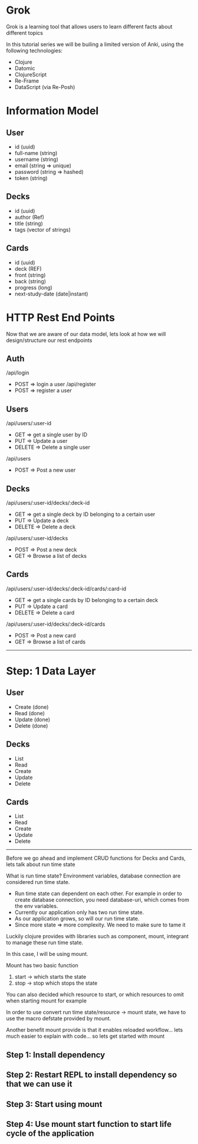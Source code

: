 # Grok

Grok is a learning tool that allows users to learn different facts about different topics

In this tutorial series we will be builing a limited version of Anki, using the following technologies:

- Clojure
- Datomic
- ClojureScript
- Re-Frame
- DataScript (via Re-Posh)

# Information Model

## User
 - id        (uuid)
 - full-name (string)
 - username  (string)
 - email     (string => unique)
 - password  (string => hashed)
 - token     (string)

## Decks
 - id        (uuid)
 - author    (Ref)
 - title     (string)
 - tags      (vector of strings)

## Cards
 - id              (uuid)
 - deck            (REF)
 - front           (string)
 - back            (string)
 - progress        (long)
 - next-study-date (date|instant)

# HTTP Rest End Points

Now that we are aware of our data model, lets look at how we will design/structure our rest endpoints

## Auth
/api/login
 - POST => login a user
/api/register
 - POST => register a user

## Users
/api/users/:user-id
 - GET    => get a single user by ID
 - PUT    => Update a user
 - DELETE => Delete a single user

/api/users
 - POST   => Post a new user

## Decks
/api/users/:user-id/decks/:deck-id
 - GET    => get a single deck by ID belonging to a certain user
 - PUT    => Update a deck
 - DELETE => Delete a deck

/api/users/:user-id/decks
 - POST   => Post a new deck
 - GET    => Browse a list of decks

## Cards
/api/users/:user-id/decks/:deck-id/cards/:card-id
 - GET    => get a single cards by ID belonging to a certain deck
 - PUT    => Update a card
 - DELETE => Delete a card

/api/users/:user-id/decks/:deck-id/cards
 - POST   => Post a new card
 - GET    => Browse a list of cards

---

# Step: 1 Data Layer

## User
- Create (done)
- Read   (done)
- Update (done)
- Delete (done)

## Decks
- List
- Read
- Create
- Update
- Delete

## Cards
- List
- Read
- Create
- Update
- Delete
---

Before we go ahead and implement CRUD functions for Decks and Cards, lets talk about run time state

What is run time state?
Environment variables, database connection are considered run time state.
- Run time state can dependent on each other. For example in order to create database connection, you need database-uri, which comes from the env variables.
- Currently our application only has two run time state.
- As our application grows, so will our run time state.
- Since more state => more complexity. We need to make sure to tame it

Luckily clojure provides with libraries such as component, mount, integrant to manage these run time state.

In this case, I will be using mount.

Mount has two basic function
1. start -> which starts the state
2. stop  -> stop which stops the state

You can also decided which resource to start, or which resources to omit when starting mount for example

In order to use convert run time state/resource -> mount state, we have to use the macro defstate provided by mount.

Another benefit mount provide is that it enables reloaded workflow... lets much easier to explain with code... so lets get started with mount

## Step 1: Install dependency

## Step 2: Restart REPL to install dependency so that we can use it

## Step 3: Start using mount

## Step 4: Use mount start function to start life cycle of the application
